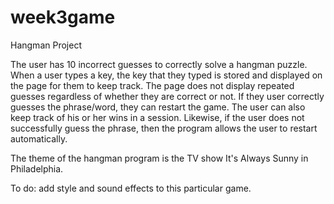 # week3game
Hangman Project

The user has 10 incorrect guesses to correctly solve a hangman puzzle. When a user types a key, the key that they typed is stored and displayed on the page for them to keep track. The page does not display repeated guesses regardless of whether they are correct or not. If they user correctly guesses the phrase/word, they can restart the game. The user can also keep track of his or her wins in a session. Likewise, if the user does not successfully guess the phrase, then the program allows the user to restart automatically.

The theme of the hangman program is the TV show It's Always Sunny in Philadelphia.

To do: add style and sound effects to this particular game.